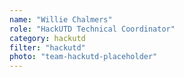```yaml
---
name: "Willie Chalmers"
role: "HackUTD Technical Coordinator"
category: hackutd
filter: "hackutd"
photo: "team-hackutd-placeholder"
---
```

